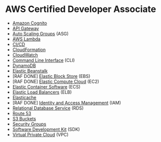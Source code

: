 # AWS Certified Developer Associate

* [Amazon Cognito](Amazon-Cognito.md)
* [API Gateway](API-Gateway.md)
* [Auto Scaling Groups](ASG--Auto-Scaling-Groups.md) (ASG)
* [AWS Lambda](AWS-Lambda.md)
* [CI/CD](CICD.md)
* [CloudFormation](CloudFormation.md)
* [CloudWatch](CloudWatch.md)
* [Command Line Interface](CLI--Command-Line-Interface.md) (CLI)
* [DynamoDB](DynamoDB.md)
* [Elastic Beanstalk](Elastic-Beanstalk.md)
* [RAF DONE] [Elastic Block Store](EBS-Volumes.md) (EBS)
* [RAF DONE] [Elastic Compute Cloud](EC2--Virtual-Machines.md) (EC2)
* [Elastic Container Software](ECS--Elastic-Container-Software.md) (ECS)
* [Elastic Load Balancers](ELB--Elastic-Load-Balancers.md) (ELB)
* [Elasticache](Elasticache.md)
* [RAF DONE] [Identity and Access Management](IAM--Identity-and-Access-Management.md) (IAM)
* [Relational Database Service](RDS--Relational-Database-Service.md) (RDS)
* [Route 53](Route-53.md)
* [S3 Buckets](S3-Buckets.md)
* [Security Groups](Security-Groups.md)
* [Software Development Kit](SDK--Software-Development-Kit.md) (SDK)
* [Virtual Private Cloud](VPC--Virtual-Private-Cloud.md) (VPC)
